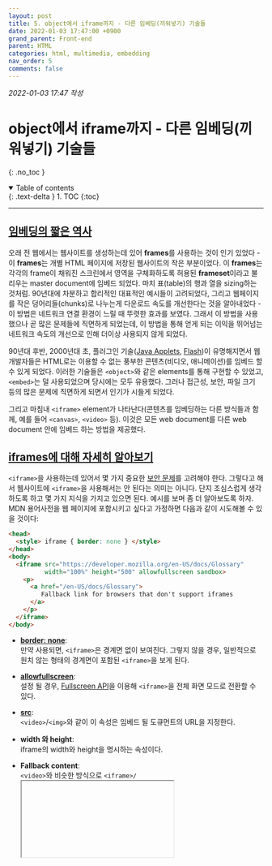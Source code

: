 ```yaml
---
layout: post
title: 5. object에서 iframe까지 - 다른 임베딩(끼워넣기) 기술들
date: 2022-01-03 17:47:00 +0900
grand_parent: Front-end
parent: HTML
categories: html, multimedia, embedding
nav_order: 5
comments: false
---
```


_2022-01-03 17:47 작성_

# object에서 iframe까지 - 다른 임베딩(끼워넣기) 기술들
{: .no_toc }

<details open markdown="block">
  <summary>
    Table of contents
  </summary>
  {: .text-delta }
1. TOC
{:toc}
</details>

---

## [임베딩의 짧은 역사](https://developer.mozilla.org/en-US/docs/Learn/HTML/Multimedia_and_embedding/Other_embedding_technologies#a_short_history_of_embedding)

오래 전 웹에서는 웹사이트를 생성하는데 있어 **frames**를 사용하는 것이 인기 있었다 - 이 **frames**는 개별 HTML 페이지에 저장된 웹사이트의 작은 부분이었다. 이 **frames**는 각각의 frame이 채워진 스크린에서 영역을 구체화하도록 허용된 **frameset**이라고 불리우는 master document에 임베드 되었다. 마치 표(table)의 행과 열을 sizing하는 것처럼. 90년대에 차분하고 합리적인 대표적인 예시들이 고려되었다, 그리고 웹페이지를 작은 덩어리들(chunks)로 나누는게 다운로드 속도를 개선한다는 것을 알아내었다 - 이 방법은 네트워크 연결 환경이 느릴 때 뚜렷한 효과를 보였다. 그래서 이 방법을 사용했으나 곧 많은 문제들에 직면하게 되었는데, 이 방법을 통해 얻게 되는 이익을 뛰어넘는 네트워크 속도의 개선으로 인해 더이상 사용되지 않게 되었다.

90년대 후반, 2000년대 초, 플러그인 기술([Java Applets](https://developer.mozilla.org/en-US/docs/Glossary/Java), [Flash](https://developer.mozilla.org/en-US/docs/Glossary/Adobe_Flash))이 유명해지면서 웹 개발자들은 HTML로는 이용할 수 없는 풍부한 콘텐츠(비디오, 애니메이션)를 임베드 할 수 있게 되었다. 이러한 기술들은 `<object>`와 같은 elements를 통해 구현할 수 있었고, `<embed>`는 덜 사용되었으며 당시에는 모두 유용했다. 그러나 접근성, 보안, 파일 크기 등의 많은 문제에 직면하게 되면서 인기가 시들게 되었다.

그리고 마침내 `<iframe>` element가 나타난다(콘텐츠를 임베딩하는 다른 방식들과 함께, 예를 들어 `<canvas>`, `<video>` 등). 이것은 모든 web document를 다른 web document 안에 임베드 하는 방법을 제공했다.

## [iframes에 대해 자세히 알아보기](https://developer.mozilla.org/en-US/docs/Learn/HTML/Multimedia_and_embedding/Other_embedding_technologies#iframes_in_detail)

`<iframe>`을 사용하는데 있어서 몇 가지 중요한 [보안 문제](https://developer.mozilla.org/en-US/docs/Learn/HTML/Multimedia_and_embedding/Other_embedding_technologies#security_concerns)를 고려해야 한다. 그렇다고 해서 웹사이트에 `<iframe>`을 사용해서는 안 된다는 의미는 아니다. 단지 조심스럽게 생각하도록 하고 몇 가지 지식을 가지고 있으면 된다. 예시를 보며 좀 더 알아보도록 하자. MDN 용어사전을 웹 페이지에 포함시키고 싶다고 가정하면 다음과 같이 시도해볼 수 있을 것이다:

```html
<head>
  <style> iframe { border: none } </style>
</head>
<body>
  <iframe src="https://developer.mozilla.org/en-US/docs/Glossary"
          width="100%" height="500" allowfullscreen sandbox>
    <p>
      <a href="/en-US/docs/Glossary">
         Fallback link for browsers that don't support iframes
      </a>
    </p>
  </iframe>
</body>
```

- **[border: none](https://developer.mozilla.org/en-US/docs/Web/CSS/border)**: <br/>만약 사용되면, `<iframe>`은 경계면 없이 보여진다. 그렇지 않을 경우, 일반적으로 원치 않는 형태의 경계면이 포함된 `<iframe>`을 보게 된다.

- **[allowfullscreen](https://developer.mozilla.org/en-US/docs/Web/HTML/Element/iframe#attr-allowfullscreen)**: <br/>설정 될 경우, [Fullscreen API](https://developer.mozilla.org/en-US/docs/Web/API/Fullscreen_API)을 이용해 `<iframe>`을 전체 화면 모드로 전환할 수 있다.

- **[src](https://developer.mozilla.org/en-US/docs/Web/HTML/Element/iframe#attr-src)**: <br/>`<video>`/`<img>`와 같이 이 속성은 임베드 될 도큐먼트의 URL을 지정한다.
    
- **width 와 height**: <br/>iframe의 width와 height을 명시하는 속성이다.

- **Fallback content**: <br/>`<video>`와 비슷한 방식으로 `<iframe>/`<iframe>` 안에 브라우저가 iframe을 지원하지 않을 경우 나타날 fallback content를 포함시킨다. 위의 예시에서는 페이지로 연결시키는 링크를 포함했다. 최신 브라우저를 사용하는 경우 지원하지 않는 경우가 거의 없으므로 거의 마주칠 일 없는 옵션이다.

- **[sandbox](https://developer.mozilla.org/en-US/docs/Web/HTML/Element/iframe#attr-sandbox)**: <br/>이 속성은 iframe의 다른 features보다 좀 더 최신 브라우저에서 작동한다(e.g. IE 10 그리고 그 이상). 이 속성을 통해 보안 설정을 증가시킬 수 있다.

> **Note:** 속도를 개선하기 위해서 메인 콘텐츠의 로딩이 끝난 뒤에 JavaScript와 함께 iframe의 `src` 속성을 설정하는 것이 좋다. 이 방법은 페이지를 바로 사용할 수 있게 하고 공식 페이지의 로드 타임을 감소시킨다. (SEO 측정(metric)에 있어서 중요)

### [보안 관련](https://developer.mozilla.org/en-US/docs/Learn/HTML/Multimedia_and_embedding/Other_embedding_technologies#security_concerns)

보안에 대한 염려를 위에서 언급했듯 - 조금 더 자세하게 이 부분에 대해서 알아보자. 이 부분에 대한 염려를 인식하고 더 경험하고 이 부분을 고려할 정도의 지식을 쌓게 되면 참고해 시작할 수 있을 것이다.

브라우저를 만든 사람들과 웹 개발자들은 iframe이 악의적으로 웹페이지를 수정하거나 이용자들이 원하지 않는 행동(id, passowrd와 같은 민감한 정보를 노출하는 등)을 하게 하는 나쁜 사람들(**해커: hackers** 좀 더 정확하게 말하면, **크래커: crackers**)의 흔한 타겟(공식용어-**공격 벡터: attack verctor**)이 된다는 것을 알게 되었다. 이 때문에 `<iframe>`의 보안 수준을 높이기 위해 기술 엔지니어들과 브라우저 개발자들은 다양한 보안 메커니즘을 개발했고, 다음에서 가장 실용적인 것들을 다룰 것이다.

> **Note:** Clickjacking(숨겨진 하이퍼링크를 사용해 인터넷 사용자를 속이는 기술)은 iframe를 공격하는 흔한 기술 중 하나다. 개발자의 Web document 내에 보이지 않는 iframe을 임베드 하는 형태로 공격하거나 개발자의 document를 악의적 웹사이트에 임베드 하는 형태로 공격한다. 그리고 그 과정에서 일어나는 상호과정을 붙잡는데(capture) 사용한다. 이 과정에서 사용자들은 민감한 정보를 잃게 된다.

[깃허브에서 live 찾아보기](https://mdn.github.io/learning-area/html/multimedia-and-embedding/other-embedding-technologies/iframe-detail.html)를 클릭해 파이어폭스 브라우저에서 열어보면 "Firefox가 이 페이지를 열 수 없음"이라는 경고 표시가 나온다. _"X-Frame-Options"_ 명령이 _"DENY"_ 로 설정되어 있기 때문에 프레임이 거부되는 것이다. 그리고 이것은 MDN을 개발하는 개발자들이 서버에서 웹사이트 페이지가 `<iframe>`에 포함되는 것을 허용하지 않도록 설정해놨기 때문에 발생한다(아래에 기술될 [CSP 명령 설정하기](#csp-명령-설정하기)를 참고하라). 이것은 타당하다. 그러나 하나의 전체 MDN 페이지가 다른 페이지들에 임베드 되는 것은 개발자가 자신의 사이트에 임베드 하고 그것을 자신의 것이라고 주장하지 않는 이상 타당하지 않다고 할 수 있다. 또는 clickjacking을 통해 데이터를 훔치려는 시도일 것이다. 뿐만 아니라 모든 사람들이 이렇게 한다면, 추가적 대역폭에 대한 비용은 모두 Mozilla 사에 부과될 것이다.

### 필요한 경우에만 임베드하라

가끔 youtube 그리고 maps와 같은 third-party content를 임베드 하는 것은 납득 가능하다. 그러나 이 때에도 완전히 필요하다고 느낄 경우에만 third-party content를 임베드하는 것이 두통을 감소시켜 줄 것이다. 웹 보안에 있어 엄지를 추켜 세울만한 규칙은 다음과 같다. _"너무 경계하지 말라. 만약 만들었다면 두 번 체크하도록 하라. 만약 다른 사람이 만들었따면, 안정성이 보장되기 전까지 위험하다고 가정하라."_

보안 외에도 지식 재산 문제에도 유의해야 한다. 대부분의 콘텐츠는 저작권이 있기 때문에 스스로의 것이 아니거나 작성자가 본인에게 준 것이 아닌 경우, 그리고 명백한 허락이 있지 않은 한 **절대** 전시해서는 안 된다.

만약 콘텐츠가 라이센스가 있을 경우에는 라이센스 조건을 지켜야만 한다. 예를 들어 MDN은 CC-BY-SA 라이센스를 가지고 있다. 즉, MDN에 공이 있다는 것을 명시해야 한다. 콘텐츠에 상당한 변화가 있는 경우에도 이는 동일하게 적용된다.

### HTTPS를 사용하라

[HTTPS](https://developer.mozilla.org/en-US/docs/Glossary/https)는 [HTTP](https://developer.mozilla.org/en-US/docs/Glossary/HTTP)의 암호화 된 버전을 뜻한다. 가능하면 HTTPS를 사용해서 웹사이트들을 받아오는 것이 좋다:

1. HTTPS는 멀리 있는 콘텐츠가 수송되는 동안 간섭 당할 수 있는 기회를 줄인다.
2. HTTPS는 부모 document의 콘텐츠에서 임베드 된 콘텐츠로 접근하는 것을 예방하고 그 반대의 경우 또한 예방한다.

HTTPS를 사이트에 적용하기 위해서는 특별한 보안 증명서를 설치해야 한다. 많은 호스팅 제공 업체들은 증명서를 넣는 설치 과정을 거치지 않고도 HTTPS가 적용된 호스팅을 제공한다. 그러나 만약 HTTPS를 지원하는 사이트를 스스로 만들어야 할 경우, [Let's Encrypt](https://letsencrypt.org/)의 도움을 받을 수 있다. 이 사이트에서는 자동으로 필요한 증명서를 생성하고 설치할 수 있는 도구와 설명을 제공한다(세계적으로 널리 쓰이는 Apache 웹 서버, Nginx등의 웹 서버를 built-in으로 지원함). Let's Encrypt의 암호화 도구는 그 과정을 가능한 쉽게 할 수 있도록 디자인 되었고, 그렇기에 HTTPS를 사용하는 사이트를 만드는 것을 기피할 이유가 없다.

> **Note:** GitHub pages는 HTTPS를 기본으로 지원한다. 다른 호스팅 업체를 이용할 경우, 미리 알아보는 것이 좋다.

### 항상 `sandbox` 속성을 이용하라

공격자들(attackers)이 웹사이트에 나쁜 영향을 최대한 덜 끼치도록 하고 싶다면, 콘텐츠에 _작업 수행에 있어 허가(permission)이 필요함_ 이 적용되도록 해야 한다. 물론, 이것은 자신이 만든 콘텐츠에도 해당 된다. 테스트를 위한 목적의 혹은 적절하게 사용되어야 하는 코드의 container 그러나 다른 codebase에 해를 끼칠 수 없게 하는 것(사고로 혹은 악의적으로)을 [sandbox](https://en.wikipedia.org/wiki/Sandbox_(computer_security))라고 부른다.

샌드박스화 되지 않은 콘텐츠는 너무 많은 것들을(JavaScript를 실행하고, forms를 제출하고, windows를 팝업하는 등) 할 수 있다. 기본적으로, `sandbox` 속성에 아무런 파라미터도 주지 않고 가능한 모든 제한을 부과해야 한다.

만약 절대적으로 요구 된다면, 하나씩 허가를 내줄 수 있다(`sandbox=""` 안에 속성 값을 넣음). [sandbox](https://developer.mozilla.org/en-US/docs/Web/HTML/Element/iframe#attr-sandbox) 참조를 통해 모든 가능한 options를 확인할 수 있다. 가중 주의할 점 중 하나는 _절대_ `allow-scripts` 그리고 `allow-same-origin`을 동시에 적용하지 말아야 한 다는 점이다. 만약 그렇게 할 경우 사이트의 스크립트가 실행되는 것을 중지 시키는 [Same-origin policy](https://developer.mozilla.org/en-US/docs/Glossary/Same-origin_policy)를 우회할 수 있게 되고 JavaScript를 이용해 샌드박스를 무력화할 수 있게 된다.

> **Note:** 샌드박스화 한다고 해도 공격자들이 이용자들을 속여 악의적 콘텐츠를 `<iframe>` 바깥에서 직접적으로 방문하게 할 경우, 이용자를 보호할 수 없다. 만약 악의적일 수 있는 특정 콘텐츠가 존재할 경우(e.g. 사용자 생성 콘텐츠), 메인 사이트가 아닌 다른 도메인 사이트에서 받도록 해야 한다.

### CSP 명령 설정하기

[CSP](https://developer.mozilla.org/en-US/docs/Glossary/CSP)는 [content security policy](https://developer.mozilla.org/en-US/docs/Web/HTTP/CSP)를 의미하고 HTML document의 보안을 향상시키는 [일련의 HTTP Headers](https://developer.mozilla.org/en-US/docs/Web/HTTP/Headers/Content-Security-Policy)(웹 페이지가 웹 서버에서 받아질 때 함께 보내지는 메타데이터)를 제공한다. `<iframe>`의 보안화 하는 것에 관한 한 _[적절한 X-Frame-Options header를 보내 서버 설정하기](https://developer.mozilla.org/en-US/docs/Web/HTTP/Headers/X-Frame-Options)_ 를 참고한다. 이것은 다른 웹사이트에서 본인의 콘텐츠를 임베드 하는 것을 방지한다(clickjacking이나 다른 종류의 공격을 하는 무리).

> **Note:** [Frederik Barun의 X-Frame-Options Security Header 포스트](https://blog.mozilla.org/security/2013/12/12/on-the-x-frame-options-security-header/)에서 더 자세한 정보를 확인할 수 있다.

## [`<embed>` 그리고 `<object>` elements](https://developer.mozilla.org/en-US/docs/Learn/HTML/Multimedia_and_embedding/Other_embedding_technologies#the_embed_and_object_elements)

`<embed>`와 `<object>` elements는 `<iframe>`과는 다른 function을 받는다. 이 elements들은 PDFs와 같은 외부 콘텐츠를 임베드 하기 위한 목적으로 사용된다.

그러나 이 elements를 사용할 가능성은 낮다. 만약 PDFs를 보여줘야 한다면 페이지에 임베드 하는 것 보다 링크해 보여주는 것이 더 낫다.

역사적으로 이러한 elements들은 Adobe Flash와 같은 브라우저 plugin에 의해 관리되는 콘텐츠를 임베드 하는 용도로 사용되었는데 하지만 최신 브라우저에서는 지원하지 않기도 하고 구식이 되었다.

사용 방법이 필요하다면 사이트에서 확인하도록 하자.

```html
<!-- 예시 -->
<object data="mypdf.pdf" type="application/pdf"
        width="800" height="1200">
  <p>You don't have a PDF plugin, but you can
    <a href="mypdf.pdf">download the PDF file.
    </a>
  </p>
</object>
```

## 저작권

<hr/>

<a href="https://developer.mozilla.org/en-US/docs/Learn/HTML/Multimedia_and_embedding/Other_embedding_technologies/contributors.txt">Mozilla 기여자</a>가 작성한 MDN에 대해는 <a href="https://creativecommons.org/licenses/by-sa/2.5/">CC-BY-SA 2.5 라이선스</a>에 따라 사용할 수 있습니다.

<hr/>

<a rel="license" href="http://creativecommons.org/licenses/by-sa/4.0/"><img alt="크리에이티브 커먼즈 라이선스" style="border-width:0" src="https://i.creativecommons.org/l/by-sa/4.0/88x31.png" /></a><br />이 저작물은 <a rel="license" href="http://creativecommons.org/licenses/by-sa/4.0/">크리에이티브 커먼즈 저작자표시-동일조건변경허락 4.0 국제 라이선스</a>에 따라 이용할 수 있습니다.